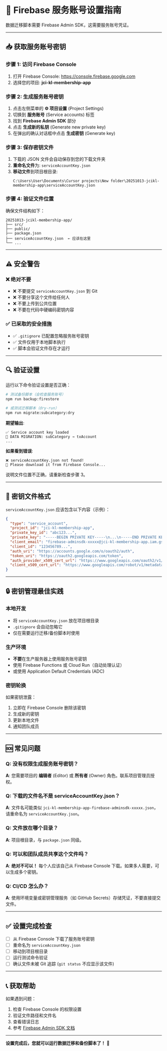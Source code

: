 # 🔑 Firebase 服务账号设置指南

数据迁移脚本需要 Firebase Admin SDK，这需要服务账号凭证。

---

## 📥 获取服务账号密钥

### 步骤 1: 访问 Firebase Console

1. 打开 Firebase Console: https://console.firebase.google.com
2. 选择您的项目: **jci-kl-membership-app**

### 步骤 2: 生成服务账号密钥

1. 点击左侧菜单的 **⚙️ 项目设置** (Project Settings)
2. 切换到 **服务账号** (Service accounts) 标签
3. 找到 **Firebase Admin SDK** 部分
4. 点击 **生成新的私钥** (Generate new private key)
5. 在弹出的确认对话框中点击 **生成密钥** (Generate key)

### 步骤 3: 保存密钥文件

1. 下载的 JSON 文件会自动保存到您的下载文件夹
2. **重命名文件**为: `serviceAccountKey.json`
3. **移动文件**到项目根目录:
   ```
   C:\Users\User\Documents\Cursor projects\New folder\20251013-jcikl-membership-app\serviceAccountKey.json
   ```

### 步骤 4: 验证文件位置

确保文件结构如下：
```
20251013-jcikl-membership-app/
├── src/
├── public/
├── package.json
├── serviceAccountKey.json  ← 应该在这里
└── ...
```

---

## ⚠️ 安全警告

### ❌ 绝对不要
- ❌ 不要提交 `serviceAccountKey.json` 到 Git
- ❌ 不要分享这个文件给任何人
- ❌ 不要上传到公共位置
- ❌ 不要在代码中硬编码密钥内容

### ✅ 已采取的安全措施
- ✅ `.gitignore` 已配置忽略服务账号密钥
- ✅ 文件仅用于本地脚本执行
- ✅ 脚本会验证文件存在才运行

---

## 🔍 验证设置

运行以下命令验证设置是否正确：

```bash
# 测试备份脚本（会检查服务账号）
npm run backup:firestore

# 或测试迁移脚本（dry-run）
npm run migrate:subcategory:dry
```

**期望输出**:
```
✅ Service account key loaded
🔄 DATA MIGRATION: subCategory → txAccount
...
```

**如果看到错误**:
```
❌ serviceAccountKey.json not found!
📝 Please download it from Firebase Console...
```
说明文件位置不正确，请重新检查步骤 3。

---

## 📝 密钥文件格式

`serviceAccountKey.json` 应该包含以下内容（示例）：

```json
{
  "type": "service_account",
  "project_id": "jci-kl-membership-app",
  "private_key_id": "abc123...",
  "private_key": "-----BEGIN PRIVATE KEY-----\n...\n-----END PRIVATE KEY-----\n",
  "client_email": "firebase-adminsdk-xxxxx@jci-kl-membership-app.iam.gserviceaccount.com",
  "client_id": "123456789...",
  "auth_uri": "https://accounts.google.com/o/oauth2/auth",
  "token_uri": "https://oauth2.googleapis.com/token",
  "auth_provider_x509_cert_url": "https://www.googleapis.com/oauth2/v1/certs",
  "client_x509_cert_url": "https://www.googleapis.com/robot/v1/metadata/x509/..."
}
```

---

## 🔒 密钥管理最佳实践

### 本地开发
- 将 `serviceAccountKey.json` 放在项目根目录
- `.gitignore` 会自动忽略它
- 仅在需要运行迁移/备份脚本时使用

### 生产环境
- **不要**在生产服务器上使用服务账号密钥
- 使用 Firebase Functions 或 Cloud Run（自动处理认证）
- 或使用 Application Default Credentials (ADC)

### 密钥轮换
如果密钥泄露：
1. 立即在 Firebase Console 删除该密钥
2. 生成新的密钥
3. 更新本地文件
4. 通知团队成员

---

## 🆘 常见问题

### Q: 没有权限生成服务账号密钥？
**A**: 您需要项目的 **编辑者** (Editor) 或 **所有者** (Owner) 角色。联系项目管理员授权。

### Q: 下载的文件名不是 serviceAccountKey.json？
**A**: 文件名可能类似 `jci-kl-membership-app-firebase-adminsdk-xxxxx.json`，请重命名为 `serviceAccountKey.json`。

### Q: 文件放在哪个目录？
**A**: 项目根目录，与 `package.json` 同级。

### Q: 可以和团队成员共享这个文件吗？
**A**: **绝对不可以！** 每个人应该自己从 Firebase Console 下载。如果多人需要，可以生成多个密钥。

### Q: CI/CD 怎么办？
**A**: 使用环境变量或密钥管理服务（如 GitHub Secrets）存储凭证，不要直接提交文件。

---

## ✅ 设置完成检查

- [ ] 从 Firebase Console 下载了服务账号密钥
- [ ] 重命名为 `serviceAccountKey.json`
- [ ] 移动到项目根目录
- [ ] 运行测试命令验证
- [ ] 确认文件未被 Git 追踪 (`git status` 不应显示该文件)

---

## 📞 获取帮助

如果遇到问题：
1. 检查 Firebase Console 的权限设置
2. 验证文件路径和文件名
3. 查看错误日志
4. 参考 [Firebase Admin SDK 文档](https://firebase.google.com/docs/admin/setup)

---

**设置完成后，您就可以运行数据迁移和备份脚本了！** 🎉

